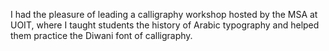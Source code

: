 I had the pleasure of leading a calligraphy workshop hosted by the MSA at UOIT, where I taught students the history of Arabic typography and helped them practice the Diwani font of calligraphy. 
